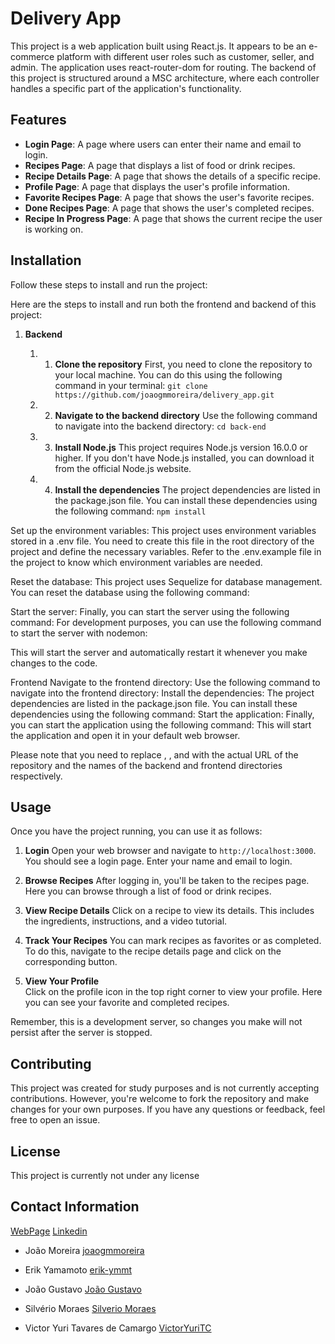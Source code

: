 # Delivery App

This project is a web application built using React.js. It appears to be an e-commerce platform with different user roles such as customer, seller, and admin. The application uses react-router-dom for routing.
The backend of this project is structured around a MSC architecture, where each controller handles a specific part of the application's functionality.

## Features

- **Login Page**: A page where users can enter their name and email to login.
- **Recipes Page**: A page that displays a list of food or drink recipes.
- **Recipe Details Page**: A page that shows the details of a specific recipe.
- **Profile Page**: A page that displays the user's profile information.
- **Favorite Recipes Page**: A page that shows the user's favorite recipes.
- **Done Recipes Page**: A page that shows the user's completed recipes.
- **Recipe In Progress Page**: A page that shows the current recipe the user is working on.

## Installation

Follow these steps to install and run the project:

Here are the steps to install and run both the frontend and backend of this project:

1. **Backend**

   1. 1. **Clone the repository**
         First, you need to clone the repository to your local machine. You can do this using the following command in your terminal:
         `git clone https://github.com/joaogmmoreira/delivery_app.git`

   1. 2. **Navigate to the backend directory**
         Use the following command to navigate into the backend directory:
         `cd back-end`

   1. 3. **Install Node.js**
         This project requires Node.js version 16.0.0 or higher. If you don't have Node.js installed, you can download it from the official Node.js website.

   1. 4. **Install the dependencies**
         The project dependencies are listed in the package.json file. You can install these dependencies using the following command:
         `npm install`

Set up the environment variables: This project uses environment variables stored in a .env file. You need to create this file in the root directory of the project and define the necessary variables. Refer to the .env.example file in the project to know which environment variables are needed.

Reset the database: This project uses Sequelize for database management. You can reset the database using the following command:

Start the server: Finally, you can start the server using the following command:
For development purposes, you can use the following command to start the server with nodemon:

This will start the server and automatically restart it whenever you make changes to the code.

Frontend
Navigate to the frontend directory: Use the following command to navigate into the frontend directory:
Install the dependencies: The project dependencies are listed in the package.json file. You can install these dependencies using the following command:
Start the application: Finally, you can start the application using the following command:
This will start the application and open it in your default web browser.

Please note that you need to replace <repository-url>, <backend-directory>, and <frontend-directory> with the actual URL of the repository and the names of the backend and frontend directories respectively.

## Usage

Once you have the project running, you can use it as follows:

1. **Login**
   Open your web browser and navigate to `http://localhost:3000`. You should see a login page. Enter your name and email to login.

2. **Browse Recipes**
   After logging in, you'll be taken to the recipes page. Here you can browse through a list of food or drink recipes.

3. **View Recipe Details**
   Click on a recipe to view its details. This includes the ingredients, instructions, and a video tutorial.

4. **Track Your Recipes**
   You can mark recipes as favorites or as completed. To do this, navigate to the recipe details page and click on the corresponding button.

5. **View Your Profile**  
   Click on the profile icon in the top right corner to view your profile. Here you can see your favorite and completed recipes.

Remember, this is a development server, so changes you make will not persist after the server is stopped.

## Contributing

This project was created for study purposes and is not currently accepting contributions. However, you're welcome to fork the repository and make changes for your own purposes. If you have any questions or feedback, feel free to open an issue.

## License

This project is currently not under any license

## Contact Information

[WebPage](https://www.joaomoreira.net/)
[Linkedin](https://www.linkedin.com/in/joao-moreira-dev/)

- João Moreira
  [joaogmmoreira](https://github.com/joaogmmoreira)

- Erik Yamamoto
  [erik-ymmt](https://github.com/erik-ymmt)

- João Gustavo
  [João Gustavo](https://github.com/Joaogustavo789)

- Silvério Moraes
  [Silverio Moraes](https://github.com/SilverioMoraes)

- Victor Yuri Tavares de Camargo
  [VictorYuriTC](https://github.com/VictorYuriTC)
